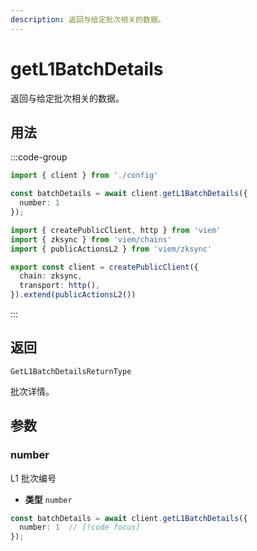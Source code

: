 ```yaml
---
description: 返回与给定批次相关的数据。
---
```


# getL1BatchDetails

返回与给定批次相关的数据。

## 用法

:::code-group

```ts [example.ts]
import { client } from './config'

const batchDetails = await client.getL1BatchDetails({
  number: 1
});
```

```ts [config.ts]
import { createPublicClient, http } from 'viem'
import { zksync } from 'viem/chains'
import { publicActionsL2 } from 'viem/zksync'

export const client = createPublicClient({
  chain: zksync,
  transport: http(),
}).extend(publicActionsL2())
```
:::

## 返回 

`GetL1BatchDetailsReturnType`

批次详情。

## 参数

### number

L1 批次编号

- **类型** `number`

```ts
const batchDetails = await client.getL1BatchDetails({
  number: 1  // [!code focus]
});
```